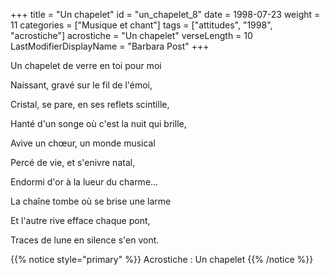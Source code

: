 +++
title = "Un chapelet"
id = "un_chapelet_8"
date = 1998-07-23
weight = 11
categories = ["Musique et chant"]
tags = ["attitudes", "1998", "acrostiche"]
acrostiche = "Un chapelet"
verseLength = 10
LastModifierDisplayName = "Barbara Post"
+++

Un chapelet de verre en toi pour moi

Naissant, gravé sur le fil de l'émoi,

Cristal, se pare, en ses reflets scintille,

Hanté d'un songe où c'est la nuit qui brille,

Avive un chœur, un monde musical

Percé de vie, et s'enivre natal,

Endormi d'or à la lueur du charme...

La chaîne tombe où se brise une larme

Et l'autre rive efface chaque pont,

Traces de lune en silence s'en vont.

{{% notice style="primary" %}}
Acrostiche : Un chapelet
{{% /notice %}}
